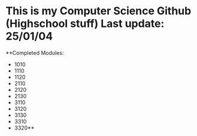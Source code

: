 # This is my Computer Science Github (Highschool stuff)        Last update: 25/01/04
**Completed Modules:
- 1010
- 1110
- 1120
- 2110
- 2120
- 2130
- 3110
- 3120
- 3130
- 3310
- 3320**
